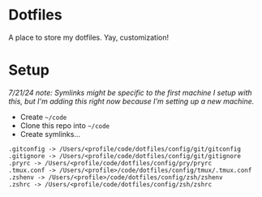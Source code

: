 # Dotfiles
A place to store my dotfiles. Yay, customization!

# Setup
_7/21/24 note: Symlinks might be specific to the first machine I setup with this, but I'm adding this right now because I'm setting up a new machine._
- Create `~/code`
- Clone this repo into `~/code`
- Create symlinks...

```
.gitconfig -> /Users/<profile/code/dotfiles/config/git/gitconfig
.gitignore -> /Users/<profile/code/dotfiles/config/git/gitignore
.pryrc -> /Users/<profile/code/dotfiles/config/pry/pryrc
.tmux.conf -> /Users/<profile>/code/dotfiles/config/tmux/.tmux.conf
.zshenv -> /Users/<profile>/code/dotfiles/config/zsh/zshenv
.zshrc -> /Users/<profile/code/dotfiles/config/zsh/zshrc
```

